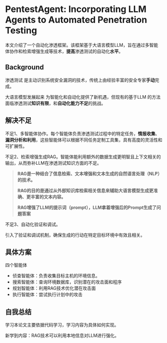 # PentestAgent: Incorporating LLM Agents to Automated Penetration Testing

本文介绍了一个自动化渗透框架。该框架基于大语言模型LLM，旨在通过多智能体协作和检索增强生成等技术，**提高**渗透测试的自动化**水平**。

## Background

渗透测试 是主动识别系统安全漏洞的技术，传统上由经验丰富的安全专家**手动**完成。

大语言模型发展起来 为智能化和自动化提供了新机遇，但现有的基于LLM 的方法面临渗透测试**知识有限**，和**自动化能力不足**的挑战。

## 解决不足

不足1、多智能体协作。每个智能体负责渗透测试过程中的特定任务，**情报收集**、**漏洞分析和利用**，这些智能体可以根据不同任务定制工具集，具有高度的灵活性和可扩展性。

不足2、检索增强生成RAG。智能体能利用额外的数据生成更明智且上下文相关的输出，从而弥补LLM在渗透测试知识方面的不足。

> **RAG是一种结合了信息检索、文本增强和文本生成的自然语言处理（NLP）的技术。**
>
> **RAG的目的是通过从外部知识库检索相关信息来辅助大语言模型生成更准确、更丰富的文本内容。**
>
> **RAG增强了LLM的提示词（prompt），LLM拿着增强后的Prompt生成了问题答案**

不足3、自动化验证和调试。

引入了验证和调试机制，确保生成的行动在特定目标环境中有效且相关。

## 具体方案

四个智能体

- 侦查智能体：负责收集目标主机的环境信息。
- 搜索智能体：查询环境数据库，识别潜在的攻击面和程序
- 规划智能体：利用RAG技术优化潜在攻击面
- 执行智能体：尝试执行计划中的攻击

## 自我总结

学习本论文主要依据代码学习，学习内容为具体如何实现。



新学到内容：RAG技术可以利用本地信息对LLM进行强化。

